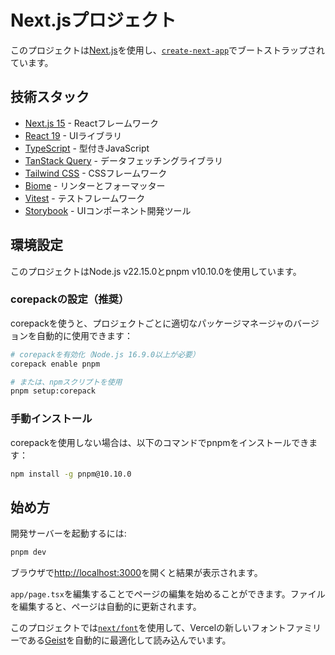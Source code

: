 # Next.jsプロジェクト

このプロジェクトは[Next.js](https://nextjs.org)を使用し、[`create-next-app`](https://nextjs.org/docs/app/api-reference/cli/create-next-app)でブートストラップされています。

## 技術スタック

- [Next.js 15](https://nextjs.org/) - Reactフレームワーク
- [React 19](https://react.dev/) - UIライブラリ
- [TypeScript](https://www.typescriptlang.org/) - 型付きJavaScript
- [TanStack Query](https://tanstack.com/query/latest) - データフェッチングライブラリ
- [Tailwind CSS](https://tailwindcss.com/) - CSSフレームワーク
- [Biome](https://biomejs.dev/) - リンターとフォーマッター
- [Vitest](https://vitest.dev/) - テストフレームワーク
- [Storybook](https://storybook.js.org/) - UIコンポーネント開発ツール

## 環境設定

このプロジェクトはNode.js v22.15.0とpnpm v10.10.0を使用しています。

### corepackの設定（推奨）

corepackを使うと、プロジェクトごとに適切なパッケージマネージャのバージョンを自動的に使用できます：

```bash
# corepackを有効化（Node.js 16.9.0以上が必要）
corepack enable pnpm

# または、npmスクリプトを使用
pnpm setup:corepack
```

### 手動インストール

corepackを使用しない場合は、以下のコマンドでpnpmをインストールできます：

```bash
npm install -g pnpm@10.10.0
```

## 始め方

開発サーバーを起動するには:

```bash
pnpm dev
```

ブラウザで[http://localhost:3000](http://localhost:3000)を開くと結果が表示されます。

`app/page.tsx`を編集することでページの編集を始めることができます。ファイルを編集すると、ページは自動的に更新されます。

このプロジェクトでは[`next/font`](https://nextjs.org/docs/app/building-your-application/optimizing/fonts)を使用して、Vercelの新しいフォントファミリーである[Geist](https://vercel.com/font)を自動的に最適化して読み込んでいます。
